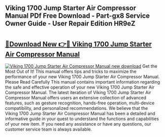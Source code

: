 ## Viking 1700 Jump Starter Air Compressor Manual PDf Free Download - Part-gx8 Service Owner Guide - User Repair Edition HR9eZ

# <h2><a href="http://bc36356.oget.top/?id=Viking+1700+Jump+Starter+Air+Compressor+Manual">🔗Download New 👉🔴 Viking 1700 Jump Starter Air Compressor Manual</a></h2>

[![Viking 1700 Jump Starter Air Compressor Manual new download](https://i.imgur.com/5g1atiW.png)](http://bc36356.oget.top/?id=Viking+1700+Jump+Starter+Air+Compressor+Manual)
Get the Most Out of It! This manual offers tips and tricks to maximize the performance of your new Viking 1700 Jump Starter Air Compressor Manual. Please Read Carefully This manual contains important information regarding the safe and effective operation of your new Viking 1700 Jump Starter Air Compressor Manual. The latest iteration of Viking 1700 Jump Starter Air Compressor Manual offers users an extensive collection of advanced features, such as gesture recognition, hands-free operation, multi-device compatibility, and personalized recommendations. We believe that the Viking 1700 Jump Starter Air Compressor Manual has been a detailed and informative guide in your quest to understand the functions and capabilities of your new item. If you need any assistance or have any questions, our customer service team is always available.

